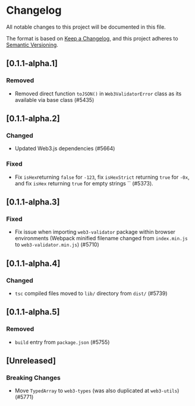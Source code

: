 # Changelog

All notable changes to this project will be documented in this file.

The format is based on [Keep a Changelog](https://keepachangelog.com/en/1.0.0/),
and this project adheres to [Semantic Versioning](https://semver.org/spec/v2.0.0.html).

<!-- EXAMPLE

## [1.0.0]

### Added

- I've added feature XY (#1000)

### Changed

- I've cleaned up XY (#1000)

### Deprecated

- I've deprecated XY (#1000)

### Removed

- I've removed XY (#1000)

### Fixed

- I've fixed XY (#1000)

### Security

- I've improved the security in XY (#1000)

-->

## [0.1.1-alpha.1]

### Removed

-   Removed direct function `toJSON()` in `Web3ValidatorError` class as its available via base class (#5435)

## [0.1.1-alpha.2]

### Changed

-   Updated Web3.js dependencies (#5664)

### Fixed

-   Fix `isHex`returning `false` for `-123`, fix `isHexStrict` returning `true` for `-0x`, and fix `isHex` returning `true` for empty strings `` (#5373).

## [0.1.1-alpha.3]

### Fixed

-   Fix issue when importing `web3-validator` package within browser environments (Webpack minified filename changed from `index.min.js` to `web3-validator.min.js`) (#5710)

## [0.1.1-alpha.4]

### Changed

-   `tsc` compiled files moved to `lib/` directory from `dist/` (#5739)

## [0.1.1-alpha.5]

### Removed

-   `build` entry from `package.json` (#5755)

## [Unreleased]

### Breaking Changes

-   Move `TypedArray` to `web3-types` (was also duplicated at `web3-utils`) (#5771)
